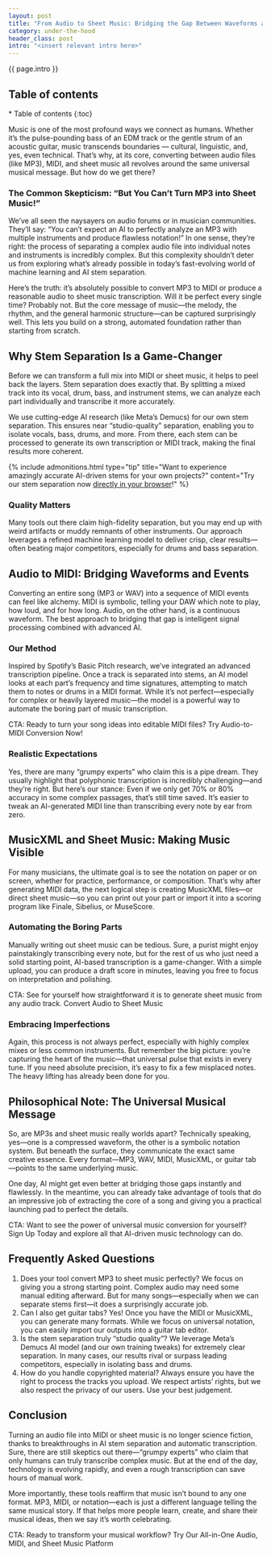 ```yaml
---
layout: post
title: "From Audio to Sheet Music: Bridging the Gap Between Waveforms and Musical Notes"
category: under-the-hood
header_class: post
intro: "<insert relevant intro here>"
---
```


{{ page.intro }}

<h2>Table of contents</h2>
* Table of contents
{:toc}

<!-- find a way to incorporate these SEO keywords naturally in the text! -->
<!--Keywords: mp3 to sheet music, audio to sheet music, midi to sheet music, AI stem separation, mp3 to midi converter, audio to midi converter-->
<!-- how to incorporate these into jekyll site? i dont usually customize keywords, we need to incorporate it in natural text of this blog post -->

Music is one of the most profound ways we connect as humans. Whether it’s the pulse-pounding bass of an EDM track or the gentle strum of an acoustic guitar, music transcends boundaries — cultural, linguistic, and, yes, even technical. That’s why, at its core, converting between audio files (like MP3), MIDI, and sheet music all revolves around the same universal musical message. But how do we get there?

### The Common Skepticism: “But You Can’t Turn MP3 into Sheet Music!”

We’ve all seen the naysayers on audio forums or in musician communities. They’ll say: “You can’t expect an AI to perfectly analyze an MP3 with multiple instruments and produce flawless notation!” In one sense, they’re right: the process of separating a complex audio file into individual notes and instruments is incredibly complex. But this complexity shouldn’t deter us from exploring what’s already possible in today’s fast-evolving world of machine learning and AI stem separation.

Here’s the truth: it’s absolutely possible to convert MP3 to MIDI or produce a reasonable audio to sheet music transcription. Will it be perfect every single time? Probably not. But the core message of music—the melody, the rhythm, and the general harmonic structure—can be captured surprisingly well. This lets you build on a strong, automated foundation rather than starting from scratch.

## Why Stem Separation Is a Game-Changer

Before we can transform a full mix into MIDI or sheet music, it helps to peel back the layers. Stem separation does exactly that. By splitting a mixed track into its vocal, drum, bass, and instrument stems, we can analyze each part individually and transcribe it more accurately.

We use cutting-edge AI research (like Meta’s Demucs) for our own stem separation. This ensures near “studio-quality” separation, enabling you to isolate vocals, bass, drums, and more. From there, each stem can be processed to generate its own transcription or MIDI track, making the final results more coherent.

{% include admonitions.html
    type="tip"
    title="Want to experience amazingly accurate AI-driven stems for your own projects?"
    content="Try our stem separation now [directly in your browser](/#demixer-app)!"
%}

### Quality Matters

Many tools out there claim high-fidelity separation, but you may end up with weird artifacts or muddy remnants of other instruments. Our approach leverages a refined machine learning model to deliver crisp, clear results—often beating major competitors, especially for drums and bass separation.

## Audio to MIDI: Bridging Waveforms and Events

Converting an entire song (MP3 or WAV) into a sequence of MIDI events can feel like alchemy. MIDI is symbolic, telling your DAW which note to play, how loud, and for how long. Audio, on the other hand, is a continuous waveform. The best approach to bridging that gap is intelligent signal processing combined with advanced AI.

### Our Method

Inspired by Spotify’s Basic Pitch research, we’ve integrated an advanced transcription pipeline. Once a track is separated into stems, an AI model looks at each part’s frequency and time signatures, attempting to match them to notes or drums in a MIDI format. While it’s not perfect—especially for complex or heavily layered music—the model is a powerful way to automate the boring part of music transcription.

CTA: Ready to turn your song ideas into editable MIDI files? Try Audio-to-MIDI Conversion Now!

### Realistic Expectations

Yes, there are many “grumpy experts” who claim this is a pipe dream. They usually highlight that polyphonic transcription is incredibly challenging—and they’re right. But here’s our stance: Even if we only get 70% or 80% accuracy in some complex passages, that’s still time saved. It’s easier to tweak an AI-generated MIDI line than transcribing every note by ear from zero.

## MusicXML and Sheet Music: Making Music Visible

For many musicians, the ultimate goal is to see the notation on paper or on screen, whether for practice, performance, or composition. That’s why after generating MIDI data, the next logical step is creating MusicXML files—or direct sheet music—so you can print out your part or import it into a scoring program like Finale, Sibelius, or MuseScore.

### Automating the Boring Parts

Manually writing out sheet music can be tedious. Sure, a purist might enjoy painstakingly transcribing every note, but for the rest of us who just need a solid starting point, AI-based transcription is a game-changer. With a simple upload, you can produce a draft score in minutes, leaving you free to focus on interpretation and polishing.

CTA: See for yourself how straightforward it is to generate sheet music from any audio track. Convert Audio to Sheet Music

### Embracing Imperfections

Again, this process is not always perfect, especially with highly complex mixes or less common instruments. But remember the big picture: you’re capturing the heart of the music—that universal pulse that exists in every tune. If you need absolute precision, it’s easy to fix a few misplaced notes. The heavy lifting has already been done for you.

## Philosophical Note: The Universal Musical Message

So, are MP3s and sheet music really worlds apart? Technically speaking, yes—one is a compressed waveform, the other is a symbolic notation system. But beneath the surface, they communicate the exact same creative essence. Every format—MP3, WAV, MIDI, MusicXML, or guitar tab—points to the same underlying music.

One day, AI might get even better at bridging those gaps instantly and flawlessly. In the meantime, you can already take advantage of tools that do an impressive job of extracting the core of a song and giving you a practical launching pad to perfect the details.

CTA: Want to see the power of universal music conversion for yourself? Sign Up Today and explore all that AI-driven music technology can do.

## Frequently Asked Questions

1. Does your tool convert MP3 to sheet music perfectly?
 We focus on giving you a strong starting point. Complex audio may need some manual editing afterward. But for many songs—especially when we can separate stems first—it does a surprisingly accurate job.
2. Can I also get guitar tabs?
 Yes! Once you have the MIDI or MusicXML, you can generate many formats. While we focus on universal notation, you can easily import our outputs into a guitar tab editor.
3. Is the stem separation truly “studio quality”?
 We leverage Meta’s Demucs AI model (and our own training tweaks) for extremely clear separation. In many cases, our results rival or surpass leading competitors, especially in isolating bass and drums.
4. How do you handle copyrighted material?
 Always ensure you have the right to process the tracks you upload. We respect artists’ rights, but we also respect the privacy of our users. Use your best judgement.

## Conclusion

Turning an audio file into MIDI or sheet music is no longer science fiction, thanks to breakthroughs in AI stem separation and automatic transcription. Sure, there are still skeptics out there—“grumpy experts” who claim that only humans can truly transcribe complex music. But at the end of the day, technology is evolving rapidly, and even a rough transcription can save hours of manual work.

More importantly, these tools reaffirm that music isn’t bound to any one format. MP3, MIDI, or notation—each is just a different language telling the same musical story. If that helps more people learn, create, and share their musical ideas, then we say it’s worth celebrating.

CTA: Ready to transform your musical workflow? Try Our All-in-One Audio, MIDI, and Sheet Music Platform
